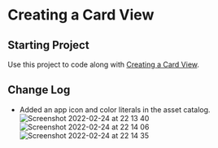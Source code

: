 # Creating a Card View

## Starting Project

Use this project to code along with [Creating a Card View](https://developer.apple.com/tutorials/app-dev-training/creating-a-card-view).

## Change Log

* Added an app icon and color literals in the asset catalog.
![Screenshot 2022-02-24 at 22 13 40](https://user-images.githubusercontent.com/17760799/155591526-74c02e09-324d-4955-a0b6-fd34346e6ae6.png)
![Screenshot 2022-02-24 at 22 14 06](https://user-images.githubusercontent.com/17760799/155591585-8c731596-e240-4863-b04a-3608b8d5009a.png)
![Screenshot 2022-02-24 at 22 14 35](https://user-images.githubusercontent.com/17760799/155591637-8403c213-28ee-4f33-8a2e-9de923491c21.png)
